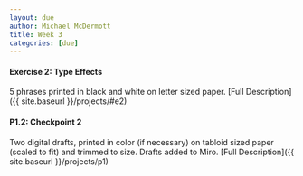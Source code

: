 ```yaml
---
layout: due
author: Michael McDermott
title: Week 3
categories: [due]
---
```

#### Exercise 2: Type Effects
5 phrases printed in black and white on letter sized paper. [Full Description]({{ site.baseurl }}/projects/#e2)

#### P1.2: Checkpoint 2
Two digital drafts, printed in color (if necessary) on tabloid sized paper (scaled to fit) and trimmed to size. Drafts added to Miro. [Full Description]({{ site.baseurl }}/projects/p1)
